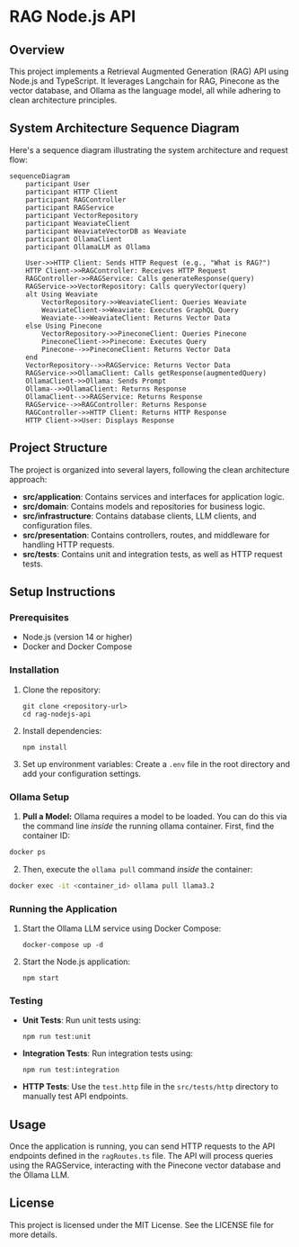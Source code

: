 # RAG Node.js API

## Overview
This project implements a Retrieval Augmented Generation (RAG) API using Node.js and TypeScript. It leverages Langchain for RAG, Pinecone as the vector database, and Ollama as the language model, all while adhering to clean architecture principles.

## System Architecture Sequence Diagram

Here's a sequence diagram illustrating the system architecture and request flow:

```mermaid
sequenceDiagram
    participant User
    participant HTTP Client
    participant RAGController
    participant RAGService
    participant VectorRepository
    participant WeaviateClient
    participant WeaviateVectorDB as Weaviate
    participant OllamaClient
    participant OllamaLLM as Ollama

    User->>HTTP Client: Sends HTTP Request (e.g., "What is RAG?")
    HTTP Client->>RAGController: Receives HTTP Request
    RAGController->>RAGService: Calls generateResponse(query)
    RAGService->>VectorRepository: Calls queryVector(query)
    alt Using Weaviate
        VectorRepository->>WeaviateClient: Queries Weaviate
        WeaviateClient->>Weaviate: Executes GraphQL Query
        Weaviate-->>WeaviateClient: Returns Vector Data
    else Using Pinecone
        VectorRepository->>PineconeClient: Queries Pinecone
        PineconeClient->>Pinecone: Executes Query
        Pinecone-->>PineconeClient: Returns Vector Data
    end
    VectorRepository-->>RAGService: Returns Vector Data
    RAGService->>OllamaClient: Calls getResponse(augmentedQuery)
    OllamaClient->>Ollama: Sends Prompt
    Ollama-->>OllamaClient: Returns Response
    OllamaClient-->>RAGService: Returns Response
    RAGService-->>RAGController: Returns Response
    RAGController->>HTTP Client: Returns HTTP Response
    HTTP Client->>User: Displays Response
```

## Project Structure
The project is organized into several layers, following the clean architecture approach:

- **src/application**: Contains services and interfaces for application logic.
- **src/domain**: Contains models and repositories for business logic.
- **src/infrastructure**: Contains database clients, LLM clients, and configuration files.
- **src/presentation**: Contains controllers, routes, and middleware for handling HTTP requests.
- **src/tests**: Contains unit and integration tests, as well as HTTP request tests.

## Setup Instructions

### Prerequisites
- Node.js (version 14 or higher)
- Docker and Docker Compose

### Installation
1. Clone the repository:
   ```
   git clone <repository-url>
   cd rag-nodejs-api
   ```

2. Install dependencies:
   ```
   npm install
   ```

3. Set up environment variables:
   Create a `.env` file in the root directory and add your configuration settings.
### Ollama Setup

1.  **Pull a Model:**  Ollama requires a model to be loaded. You can do this via the command line *inside* the running ollama container. First, find the container ID:

 ```bash
 docker ps
 ```

2.  Then, execute the `ollama pull` command *inside* the container:

 ```bash
 docker exec -it <container_id> ollama pull llama3.2
 ```

### Running the Application
1. Start the Ollama LLM service using Docker Compose:
   ```
   docker-compose up -d
   ```

2. Start the Node.js application:
   ```
   npm start
   ```

### Testing
- **Unit Tests**: Run unit tests using:
  ```
  npm run test:unit
  ```

- **Integration Tests**: Run integration tests using:
  ```
  npm run test:integration
  ```

- **HTTP Tests**: Use the `test.http` file in the `src/tests/http` directory to manually test API endpoints.

## Usage
Once the application is running, you can send HTTP requests to the API endpoints defined in the `ragRoutes.ts` file. The API will process queries using the RAGService, interacting with the Pinecone vector database and the Ollama LLM.

## License
This project is licensed under the MIT License. See the LICENSE file for more details.